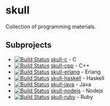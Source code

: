 # skull

Collection of programming materials.

## Subprojects

* [![Build Status](https://travis-ci.org/korczis/skull-c.svg?branch=master)](https://travis-ci.org/korczis/skull-c) [skull-c](https://github.com/korczis/skull-c) - C
* [![Build Status](https://travis-ci.org/korczis/skull-cpp.svg?branch=master)](https://travis-ci.org/korczis/skull-cpp) [skull-cpp](https://github.com/korczis/skull-cpp) - C++
* [![Build Status](https://travis-ci.org/korczis/skull-erlang.svg?branch=master)](https://travis-ci.org/korczis/skull-erlang) [skull-erlang](https://github.com/korczis/skull-erlang) - Erlang
* [![Build Status](https://travis-ci.org/korczis/skull-haskell.svg?branch=master)](https://travis-ci.org/korczis/skull-haskell) [skull-haskell](https://github.com/korczis/skull-haskell) - Haskell
* [![Build Status](https://travis-ci.org/korczis/skull-java.svg?branch=master)](https://travis-ci.org/korczis/skull-java) [skull-java](https://github.com/korczis/skull-java) - Java
* [![Build Status](https://travis-ci.org/korczis/skull-nodejs.svg?branch=master)](https://travis-ci.org/korczis/skull-nodejs) [skull-nodejs](https://github.com/korczis/skull-nodejs) - Nodejs
* [![Build Status](https://travis-ci.org/korczis/skull-ruby.svg?branch=master)](https://travis-ci.org/korczis/skull-ruby) [skull-ruby](https://github.com/korczis/skull-ruby) - Ruby
